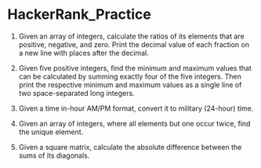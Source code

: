 # HackerRank_Practice

1. Given an array of integers, calculate the ratios of its elements that are positive, negative, and zero. 
   Print the decimal value of each fraction on a new line with  places after the decimal.

2. Given five positive integers, find the minimum and maximum values that can be calculated by summing exactly four of the five integers.
   Then print the respective minimum and maximum values as a single line of two space-separated long integers.

3. Given a time in-hour AM/PM format, convert it to military (24-hour) time.
4. Given an array of integers, where all elements but one occur twice, find the unique element.
5. Given a square matrix, calculate the absolute difference between the sums of its diagonals.


